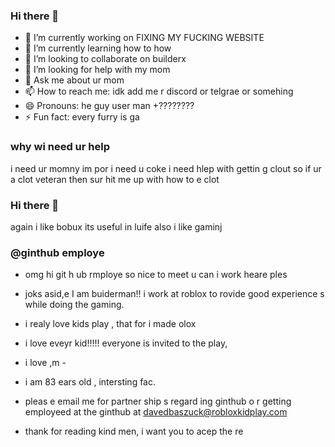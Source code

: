 ### Hi there 👋

- 🔭 I’m currently working on FIXING MY FUCKING WEBSITE
- 🌱 I’m currently learning how to                                       how
- 👯 I’m looking to collaborate on builderx
- 🤔 I’m looking for help with my mom
- 💬 Ask me about ur mom
- 📫 How to reach me: idk add me r discord  or telgrae or somehing
- 😄 Pronouns: he guy user man       +????????
- ⚡ Fun fact: every furry is ga



### why wi need ur help
i need ur momny  im por
i need u coke
i need hlep with gettin g clout so if ur a clot veteran
then sur hit me up with
how to e clot
### Hi there 👋
again i like bobux
its useful in luife
also  i like gaminj


### @ginthub  employe
- omg hi git h   ub rmploye
so nice to meet u can i work heare      ples

- joks asid,e I am buiderman!! i work at roblox to rovide good experience s while doing the gaming. 
- i  realy love kids play , that for i made olox
- i love eveyr kid!!!!! everyone is invited to the play,
- i love ,m -
- i  am 83 ears old , intersting fac.
- pleas e email me for partner ship s regard ing ginthub o r getting employeed at the ginthub at davedbaszuck@robloxkidplay.com
- thank for reading kind men,        i want you to acep the re
